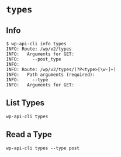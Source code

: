 `types`
=======

Info
----

```
$ wp-api-cli info types
INFO: Route: /wp/v2/types
INFO:   Arguments for GET:
INFO:     --post_type
INFO:
INFO: Route: /wp/v2/types/(?P<type>[\w-]+)
INFO:   Path arguments (required):
INFO:     --type
INFO:   Arguments for GET:
```

List Types
----------

```
wp-api-cli types
```

Read a Type
-----------

```
wp-api-cli types --type post
```
